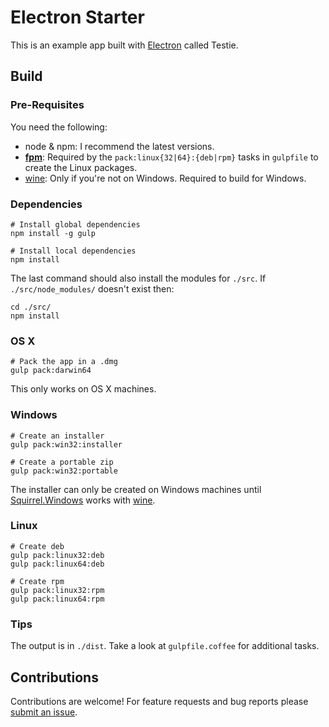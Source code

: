 # Electron Starter

This is an example app built with [Electron](http://electron.atom.io/) called Testie.

## Build

### Pre-Requisites

You need the following:

* node & npm: I recommend the latest versions.
* [**fpm**](https://github.com/jordansissel/fpm): Required by the `pack:linux{32|64}:{deb|rpm}` tasks in `gulpfile` to create the Linux packages.
* [wine](https://www.winehq.org/): Only if you're not on Windows. Required to build for Windows.

### Dependencies

    # Install global dependencies
    npm install -g gulp

    # Install local dependencies
    npm install

The last command should also install the modules for `./src`. If `./src/node_modules/` doesn't exist then:

    cd ./src/
    npm install

### OS X

    # Pack the app in a .dmg
    gulp pack:darwin64

This only works on OS X machines.

### Windows

    # Create an installer
    gulp pack:win32:installer

    # Create a portable zip
    gulp pack:win32:portable

The installer can only be created on Windows machines until [Squirrel.Windows](https://github.com/Squirrel/Squirrel.Windows) works with [wine](https://www.winehq.org/).

### Linux

    # Create deb
    gulp pack:linux32:deb
    gulp pack:linux64:deb

    # Create rpm
    gulp pack:linux32:rpm
    gulp pack:linux64:rpm

### Tips

The output is in `./dist`. Take a look at `gulpfile.coffee` for additional tasks.

## Contributions

Contributions are welcome! For feature requests and bug reports please [submit an issue](https://github.com/Aluxian/electron-starter/issues).
